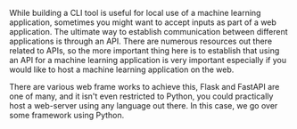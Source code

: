 While building a CLI tool is useful for local use of a machine learning application, sometimes you might want to accept inputs as part of a web application. The ultimate way to establish communication between different applications is through an API. There are numerous resources out there related to APIs, so the more important thing here is to establish that using an API for a machine learning application is very important especially if you would like to host a machine learning application on the web. 

There are various web frame works to achieve this, Flask and FastAPI are one of many, and it isn't even restricted to Python, you could practically host a web-server using any language out there. In this case, we go over some framework using Python.